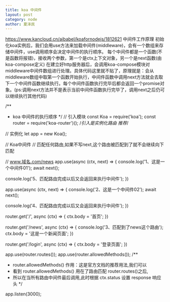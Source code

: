 ```yaml
---
title: koa 中间件
layout: post
category: node
author: 夏泽民
---
```

https://www.kancloud.cn/aibabel/koafornodejs/1812621
中间件工作原理
初始化koa实例后，我们会用use方法来加载中间件(middleware)，会有一个数组来存储中间件，use调用顺序会决定中间件的执行顺序。
每个中间件都是一个函数(不是函数将报错)，接收两个参数，第一个是ctx上下文对象，另一个是next函数(由koa-compose定义)
在建立好http服务器后，会调用koa-compose模块对middleware中间件数组进行处理。具体代码这里就不贴了，原理就是：会从middleware数组中取第一个函数开始执行，中间件函数中调用next方法就会去取下一个中间件函数继续执行。每个中间件函数执行完毕后都会返回一个promise对象。(ps:调用next方法并不是表示当前中间件函数执行完毕了，调用next之后仍可以继续执行其他代码)
<!-- more -->
/**
 * koa 中间件的执行顺序
 */
// 引入模块
const Koa = require('koa');
const router = require('koa-router')(); /*引入是实例化路由 推荐*/
 
// 实例化
let app = new Koa();
 
// Koa中间件
// 匹配任何路由,如果不写next,这个路由被匹配到了就不会继续向下匹配
 
// www.域名.com/news
app.use(async (ctx, next) => {
  console.log('1、这是一个中间件01');
  await next();
 
  console.log('5、匹配路由完成以后又会返回来执行中间件');
})
 
app.use(async (ctx, next) => {
  console.log('2、这是一个中间件02');
  await next();
 
  console.log('4、匹配路由完成以后又会返回来执行中间件');
})
 
router.get('/', async (ctx) => {
  ctx.body = '首页';
})
 
router.get('/news', async (ctx) => {
  console.log('3、匹配到了news这个路由');
  ctx.body = '这是一个新闻页面';
})
 
router.get('/login', async (ctx) => {
  ctx.body = '登录页面';
})
 
app.use(router.routes());
app.use(router.allowedMethods());
/**
 * router.allowedMethods() 作用：这是官方文档的推荐用法,我们可以
 * 看到 router.allowedMethods() 用在了路由匹配 router.routes()之后,
 * 所以在当所有路由中间件最后调用,此时根据 ctx.status 设置 response 响应头
 */
 
app.listen(3000);